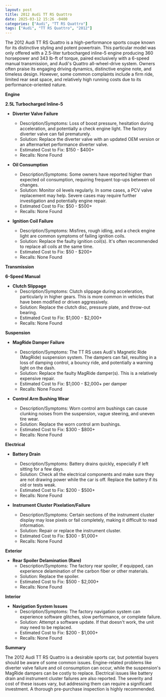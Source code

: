```yaml
---
layout: post
title: 2012 Audi TT RS Quattro
date: 2025-03-12 15:26 -0400
categories: ["Audi", "TT RS Quattro"]
tags: ["Audi", "TT RS Quattro", "2012"]
---
```

The 2012 Audi TT RS Quattro is a high-performance sports coupe known for its distinctive styling and potent powertrain. This particular model was only offered with a 2.5-liter turbocharged inline-5 engine producing 360 horsepower and 343 lb-ft of torque, paired exclusively with a 6-speed manual transmission, and Audi's Quattro all-wheel-drive system. Owners often praise its engaging driving dynamics, distinctive engine note, and timeless design. However, some common complaints include a firm ride, limited rear seat space, and relatively high running costs due to its performance-oriented nature.

**Engine**

**2.5L Turbocharged Inline-5**

*   **Diverter Valve Failure**
    *   Description/Symptoms: Loss of boost pressure, hesitation during acceleration, and potentially a check engine light. The factory diverter valve can fail prematurely.
    *   Solution: Replace the diverter valve with an updated OEM version or an aftermarket performance diverter valve.
    *   Estimated Cost to Fix: $150 - $400+
    *   Recalls: None Found

*   **Oil Consumption**
    *   Description/Symptoms: Some owners have reported higher than expected oil consumption, requiring frequent top-ups between oil changes.
    *   Solution: Monitor oil levels regularly. In some cases, a PCV valve replacement may help. Severe cases may require further investigation and potentially engine repair.
    *   Estimated Cost to Fix: $50 - $500+
    *   Recalls: None Found

*   **Ignition Coil Failure**
    *   Description/Symptoms: Misfires, rough idling, and a check engine light are common symptoms of failing ignition coils.
    *   Solution: Replace the faulty ignition coil(s). It's often recommended to replace all coils at the same time.
    *   Estimated Cost to Fix: $50 - $200+
    *   Recalls: None Found

**Transmission**

**6-Speed Manual**

*   **Clutch Slippage**
    *   Description/Symptoms: Clutch slippage during acceleration, particularly in higher gears. This is more common in vehicles that have been modified or driven aggressively.
    *   Solution: Replace the clutch disc, pressure plate, and throw-out bearing.
    *   Estimated Cost to Fix: $1,000 - $2,000+
    *   Recalls: None Found

**Suspension**

*   **MagRide Damper Failure**
    *   Description/Symptoms: The TT RS uses Audi's Magnetic Ride (MagRide) suspension system. The dampers can fail, resulting in a loss of damping control, a bouncy ride, and potentially a warning light on the dash.
    *   Solution: Replace the faulty MagRide damper(s). This is a relatively expensive repair.
    *   Estimated Cost to Fix: $1,000 - $2,000+ per damper
    *   Recalls: None Found

*   **Control Arm Bushing Wear**
    *   Description/Symptoms: Worn control arm bushings can cause clunking noises from the suspension, vague steering, and uneven tire wear.
    *   Solution: Replace the worn control arm bushings.
    *   Estimated Cost to Fix: $300 - $800+
    *   Recalls: None Found

**Electrical**

*   **Battery Drain**
    * Description/Symptoms: Battery drains quickly, especially if left sitting for a few days.
    * Solution: Check all the electrical components and make sure they are not drawing power while the car is off. Replace the battery if its old or tests weak.
    * Estimated Cost to Fix: $200 - $500+
    * Recalls: None Found

*   **Instrument Cluster Pixelation/Failure**
    *   Description/Symptoms: Certain sections of the instrument cluster display may lose pixels or fail completely, making it difficult to read information.
    *   Solution: Repair or replace the instrument cluster.
    *   Estimated Cost to Fix: $300 - $1,000+
    *   Recalls: None Found

**Exterior**

*   **Rear Spoiler Delamination (Rare)**
    *   Description/Symptoms: The factory rear spoiler, if equipped, can experience delamination of the carbon fiber or other materials.
    *   Solution: Replace the spoiler.
    *   Estimated Cost to Fix: $500 - $2,000+
    *   Recalls: None Found

**Interior**

*   **Navigation System Issues**
    *   Description/Symptoms: The factory navigation system can experience software glitches, slow performance, or complete failure.
    *   Solution: Attempt a software update. If that doesn't work, the unit may need to be replaced.
    *   Estimated Cost to Fix: $200 - $1,000+
    *   Recalls: None Found

**Summary**

The 2012 Audi TT RS Quattro is a desirable sports car, but potential buyers should be aware of some common issues. Engine-related problems like diverter valve failure and oil consumption can occur, while the suspension's MagRide dampers can be costly to replace. Electrical issues like battery drain and instrument cluster failures are also reported. The severity and cost of these issues vary, but addressing them can require a significant investment. A thorough pre-purchase inspection is highly recommended.

